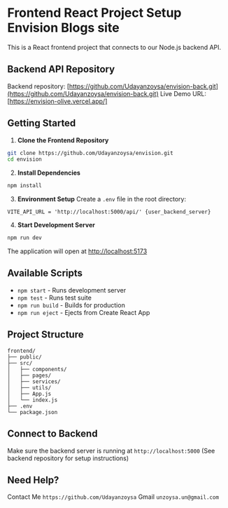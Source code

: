 # Frontend React Project Setup Envision Blogs site 

This is a React frontend project that connects to our Node.js backend API.

## Backend API Repository
Backend repository: [https://github.com/Udayanzoysa/envision-back.git](https://github.com/Udayanzoysa/envision-back.git)
Live Demo URL: [https://envision-olive.vercel.app/]

## Getting Started

1. **Clone the Frontend Repository**
```bash
git clone https://github.com/Udayanzoysa/envision.git
cd envision
```

2. **Install Dependencies**
```bash
npm install
```

3. **Environment Setup**
Create a `.env` file in the root directory:
```env
VITE_API_URL = 'http://localhost:5000/api/' {user_backend_server}
```

4. **Start Development Server**
```bash
npm run dev
```

The application will open at [http://localhost:5173](http://localhost:5173)

## Available Scripts

- `npm start` - Runs development server
- `npm test` - Runs test suite
- `npm run build` - Builds for production
- `npm run eject` - Ejects from Create React App

## Project Structure
```
frontend/
├── public/
├── src/
│   ├── components/
│   ├── pages/
│   ├── services/
│   ├── utils/
│   ├── App.js
│   └── index.js
├── .env
└── package.json
```

## Connect to Backend

Make sure the backend server is running at `http://localhost:5000`
(See backend repository for setup instructions)

## Need Help?
Contact Me `https://github.com/Udayanzoysa`
Gmail `unzoysa.un@gmail.com `
